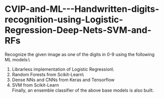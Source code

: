# CVIP-and-ML---Handwritten-digits-recognition-using-Logistic-Regression-Deep-Nets-SVM-and-RFs

Recognize the given image as one of the digits in 0-9 using the following ML models:\
1. Librarless implementation of Logistic Regression\
2. Random Forests from Scikit-Learn\
3. Dense NNs and CNNs from Keras and Tensorflow
4. SVM from Scikit-Learn\
Finally, an ensemble classifier of the above base models is also built.
